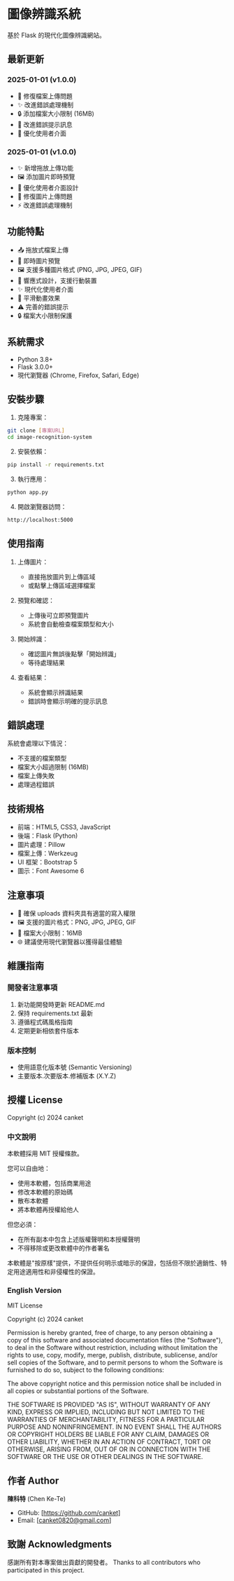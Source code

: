 # 圖像辨識系統

基於 Flask 的現代化圖像辨識網站。

## 最新更新

### 2025-01-01 (v1.0.0)
- 🐛 修復檔案上傳問題
- ✨ 改進錯誤處理機制
- 🔒 添加檔案大小限制 (16MB)
- 📝 改進錯誤提示訊息
- 🎨 優化使用者介面

### 2025-01-01 (v1.0.0)
- ✨ 新增拖放上傳功能
- 🖼️ 添加圖片即時預覽
- 🎨 優化使用者介面設計
- 🐛 修復圖片上傳問題
- ⚡️ 改進錯誤處理機制

## 功能特點

- 📤 拖放式檔案上傳
- 👀 即時圖片預覽
- 🖼️ 支援多種圖片格式 (PNG, JPG, JPEG, GIF)
- 📱 響應式設計，支援行動裝置
- ✨ 現代化使用者介面
- 🔄 平滑動畫效果
- ⚠️ 完善的錯誤提示
- 🔒 檔案大小限制保護

## 系統需求

- Python 3.8+
- Flask 3.0.0+
- 現代瀏覽器 (Chrome, Firefox, Safari, Edge)

## 安裝步驟

1. 克隆專案：

```bash
git clone [專案URL]
cd image-recognition-system
```

2. 安裝依賴：

```bash
pip install -r requirements.txt
```
3. 執行應用：

```bash
python app.py
```

4. 開啟瀏覽器訪問：

```bash
http://localhost:5000
```


## 使用指南

1. 上傳圖片：
   - 直接拖放圖片到上傳區域
   - 或點擊上傳區域選擇檔案
   
2. 預覽和確認：
   - 上傳後可立即預覽圖片
   - 系統會自動檢查檔案類型和大小
   
3. 開始辨識：
   - 確認圖片無誤後點擊「開始辨識」
   - 等待處理結果
   
4. 查看結果：
   - 系統會顯示辨識結果
   - 錯誤時會顯示明確的提示訊息

## 錯誤處理

系統會處理以下情況：
- 不支援的檔案類型
- 檔案大小超過限制 (16MB)
- 檔案上傳失敗
- 處理過程錯誤

## 技術規格

- 前端：HTML5, CSS3, JavaScript
- 後端：Flask (Python)
- 圖片處理：Pillow
- 檔案上傳：Werkzeug
- UI 框架：Bootstrap 5
- 圖示：Font Awesome 6

## 注意事項

- 📁 確保 uploads 資料夾具有適當的寫入權限
- 🖼️ 支援的圖片格式：PNG, JPG, JPEG, GIF
- 💾 檔案大小限制：16MB
- 🌐 建議使用現代瀏覽器以獲得最佳體驗

## 維護指南

### 開發者注意事項
1. 新功能開發時更新 README.md
2. 保持 requirements.txt 最新
3. 遵循程式碼風格指南
4. 定期更新相依套件版本

### 版本控制
- 使用語意化版本號 (Semantic Versioning)
- 主要版本.次要版本.修補版本 (X.Y.Z)

## 授權 License

Copyright (c) 2024 canket

### 中文說明
本軟體採用 MIT 授權條款。

您可以自由地：
- 使用本軟體，包括商業用途
- 修改本軟體的原始碼
- 散布本軟體
- 將本軟體再授權給他人

但您必須：
- 在所有副本中包含上述版權聲明和本授權聲明
- 不得移除或更改軟體中的作者署名

本軟體是"按原樣"提供，不提供任何明示或暗示的保證，包括但不限於適銷性、特定用途適用性和非侵權性的保證。

### English Version

MIT License

Copyright (c) 2024 canket

Permission is hereby granted, free of charge, to any person obtaining a copy
of this software and associated documentation files (the "Software"), to deal
in the Software without restriction, including without limitation the rights
to use, copy, modify, merge, publish, distribute, sublicense, and/or sell
copies of the Software, and to permit persons to whom the Software is
furnished to do so, subject to the following conditions:

The above copyright notice and this permission notice shall be included in all
copies or substantial portions of the Software.

THE SOFTWARE IS PROVIDED "AS IS", WITHOUT WARRANTY OF ANY KIND, EXPRESS OR
IMPLIED, INCLUDING BUT NOT LIMITED TO THE WARRANTIES OF MERCHANTABILITY,
FITNESS FOR A PARTICULAR PURPOSE AND NONINFRINGEMENT. IN NO EVENT SHALL THE
AUTHORS OR COPYRIGHT HOLDERS BE LIABLE FOR ANY CLAIM, DAMAGES OR OTHER
LIABILITY, WHETHER IN AN ACTION OF CONTRACT, TORT OR OTHERWISE, ARISING FROM,
OUT OF OR IN CONNECTION WITH THE SOFTWARE OR THE USE OR OTHER DEALINGS IN THE
SOFTWARE.

## 作者 Author

**陳科特** (Chen Ke-Te)
- GitHub: [https://github.com/canket]
- Email: [canket0820@gmail.com]

## 致謝 Acknowledgments

感謝所有對本專案做出貢獻的開發者。
Thanks to all contributors who participated in this project.
